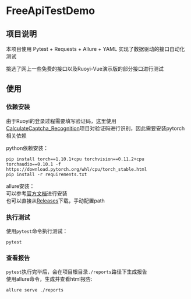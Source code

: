 # FreeApiTestDemo
## 项目说明
本项目使用 Pytest + Requests + Allure + YAML 实现了数据驱动的接口自动化测试

挑选了网上一些免费的接口以及Ruoyi-Vue演示版的部分接口进行测试

## 使用
### 依赖安装
由于Ruoyi的登录过程需要填写验证码，这里使用[CalculateCaptcha_Recognition](https://github.com/fupinglee/CalculateCaptcha_Recognition)项目对验证码进行识别，因此需要安装pytorch相关依赖  

python依赖安装：
```shell
pip install torch==1.10.1+cpu torchvision==0.11.2+cpu torchaudio==0.10.1 -f https://download.pytorch.org/whl/cpu/torch_stable.html
pip install -r requirements.txt
```
allure安装：  
可以参考[官方文档](https://allurereport.org/docs/gettingstarted-installation/)进行安装  
也可以直接从[Releases](https://github.com/allure-framework/allure2/releases)下载，手动配置path

### 执行测试
使用`pytest`命令执行测试：
```shell
pytest
```

### 查看报告
`pytest`执行完毕后，会在项目根目录`./reports`路径下生成报告  
使用allure命令，生成并查看html报告:
```shell
allure serve ./reports
```
